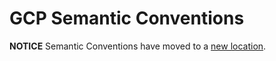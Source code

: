 # GCP Semantic Conventions

**NOTICE** Semantic Conventions have moved to a
[new location](http://github.com/open-telemetry/semantic-conventions).
